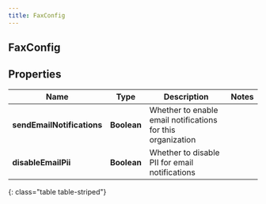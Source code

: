 ```yaml
---
title: FaxConfig
---
```

## FaxConfig


## Properties

| Name | Type | Description | Notes |
| ------------ | ------------- | ------------- | ------------- |
| **sendEmailNotifications** | <!----><!---->**Boolean**<!----> | Whether to enable email notifications for this organization |  |
| **disableEmailPii** | <!----><!---->**Boolean**<!----> | Whether to disable PII for email notifications |  |
{: class="table table-striped"}



